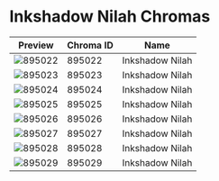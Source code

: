 # Inkshadow Nilah Chromas

| Preview | Chroma ID | Name |
|---------|-----------|------|
| ![895022](https://raw.communitydragon.org/latest/plugins/rcp-be-lol-game-data/global/default/v1/champion-chroma-images/895/895022.png) | 895022 | Inkshadow Nilah |
| ![895023](https://raw.communitydragon.org/latest/plugins/rcp-be-lol-game-data/global/default/v1/champion-chroma-images/895/895023.png) | 895023 | Inkshadow Nilah |
| ![895024](https://raw.communitydragon.org/latest/plugins/rcp-be-lol-game-data/global/default/v1/champion-chroma-images/895/895024.png) | 895024 | Inkshadow Nilah |
| ![895025](https://raw.communitydragon.org/latest/plugins/rcp-be-lol-game-data/global/default/v1/champion-chroma-images/895/895025.png) | 895025 | Inkshadow Nilah |
| ![895026](https://raw.communitydragon.org/latest/plugins/rcp-be-lol-game-data/global/default/v1/champion-chroma-images/895/895026.png) | 895026 | Inkshadow Nilah |
| ![895027](https://raw.communitydragon.org/latest/plugins/rcp-be-lol-game-data/global/default/v1/champion-chroma-images/895/895027.png) | 895027 | Inkshadow Nilah |
| ![895028](https://raw.communitydragon.org/latest/plugins/rcp-be-lol-game-data/global/default/v1/champion-chroma-images/895/895028.png) | 895028 | Inkshadow Nilah |
| ![895029](https://raw.communitydragon.org/latest/plugins/rcp-be-lol-game-data/global/default/v1/champion-chroma-images/895/895029.png) | 895029 | Inkshadow Nilah |